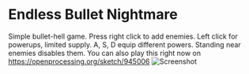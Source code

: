 # Endless Bullet Nightmare
 Simple bullet-hell game.  Press right click to add enemies.  Left click for powerups, limited supply.  A, S, D equip different powers.  Standing near enemies disables them.  You can also play this right now on https://openprocessing.org/sketch/945006
![Screenshot](https://user-images.githubusercontent.com/115951029/196276849-f38ad4ca-06fc-4cd7-a3f6-7bc037012f29.png)

